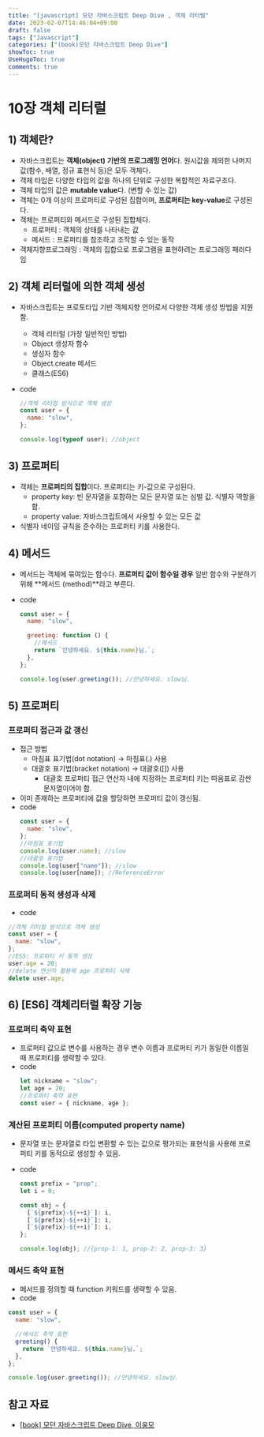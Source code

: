 ```yaml
---
title: "[javascript] 모던 자바스크립트 Deep Dive , 객체 리터럴"
date: 2023-02-07T14:46:04+09:00
draft: false
tags: ["Javascript"]
categories: ["(book)모던 자바스크립트 Deep Dive"]
showToc: true
UseHugoToc: true
comments: true
---
```


# 10장 객체 리터럴

## 1) 객체란?

- 자바스크립트는 **객체(object) 기반의 프로그래밍 언어**다. 원시값을 제외한 나머지 값(함수, 배열, 정규 표현식 등)은 모두 객체다.
- 객체 타입은 다양한 타입의 값을 하나의 단위로 구성한 복합적인 자료구조다.
- 객체 타입의 값은 **mutable value**다. (변할 수 있는 값)
- 객체는 0개 이상의 프로퍼티로 구성된 집합이며, **프로퍼티는 key-value**로 구성된다.
- 객체는 프로퍼티와 메서드로 구성된 집합체다.
  - 프로퍼티 : 객체의 상태를 나타내는 값
  - 메서드 : 프로퍼티를 참조하고 조작할 수 있는 동작
- 객체지향프로그래밍 : 객체의 집합으로 프로그램을 표현하려는 프로그래밍 패러다임

## 2) 객체 리터럴에 의한 객체 생성

- 자바스크립트는 프로토타입 기반 객체지향 언어로서 다양한 객체 생성 방법을 지원함.
  - 객체 리터럴 (가장 일반적인 방법)
  - Object 생성자 함수
  - 생성자 함수
  - Object.create 메서드
  - 클래스(ES6)
- code

  ```jsx
  //객체 리터럴 방식으로 객체 생성
  const user = {
    name: "slow",
  };

  console.log(typeof user); //object
  ```

## 3) 프로퍼티

- 객체는 **프로퍼티의 집합**이다. 프로퍼티는 키-값으로 구성된다.
  - property key: 빈 문자열을 포함하는 모든 문자열 또는 심벌 값. 식별자 역할을 함.
  - property value: 자바스크립트에서 사용할 수 있는 모든 값
- 식별자 네이밍 규칙을 준수하는 프로퍼티 키를 사용한다.

## 4) 메서드

- 메서드는 객체에 묶여있는 함수다. **프로퍼티 값이 함수일 경우** 일반 함수와 구분하기 위해 **메서드 (method)**라고 부른다.
- code

  ```jsx
  const user = {
    name: "slow",

    greeting: function () {
      //메서드
      return `안녕하세요. ${this.name}님.`;
    },
  };

  console.log(user.greeting()); //안녕하세요. slow님.
  ```

## 5) 프로퍼티

### 프로퍼티 접근과 값 갱신

- 접근 방법
  - 마침표 표기법(dot notation) → 마침표(.) 사용
  - 대괄호 표기법(bracket notation) → 대괄호([]) 사용
    - 대괄호 프로퍼티 접근 연산자 내에 지정하는 프로퍼티 키는 따옴표로 감싼 문자열이어야 함.
- 이미 존재하는 프로퍼티에 값을 할당하면 프로퍼티 값이 갱신됨.
- code
  ```jsx
  const user = {
    name: "slow",
  };
  //마침표 표기법
  console.log(user.name); //slow
  //대괄호 표기법
  console.log(user["name"]); //slow
  console.log(user[name]); //ReferenceError
  ```

### 프로퍼티 동적 생성과 삭제

- code

```jsx
//객체 리터럴 방식으로 객체 생성
const user = {
  name: "slow",
};
//ES5: 프로퍼티 키 동적 생성
user.age = 20;
//delete 연산자 활용해 age 프로퍼티 삭제
delete user.age;
```

## 6) [ES6] 객체리터럴 확장 기능

### 프로퍼티 축약 표현

- 프로퍼티 값으로 변수를 사용하는 경우 변수 이름과 프로퍼티 키가 동일한 이름일 때 프로퍼티를 생략할 수 있다.
- code
  ```jsx
  let nickname = "slow";
  let age = 20;
  //프로퍼티 축약 표현
  const user = { nickname, age };
  ```

### 계산된 프로퍼티 이름(computed property name)

- 문자열 또는 문자열로 타입 변환할 수 있는 값으로 평가되는 표현식을 사용해 프로퍼티 키를 동적으로 생성할 수 있음.
- code

  ```jsx
  const prefix = "prop";
  let i = 0;

  const obj = {
    [`${prefix}-${++i}`]: i,
    [`${prefix}-${++i}`]: i,
    [`${prefix}-${++i}`]: i,
  };

  console.log(obj); //{prop-1: 1, prop-2: 2, prop-3: 3}
  ```

### 메서드 축약 표현

- 메서드를 정의할 때 function 키워드를 생략할 수 있음.
- code

```jsx
const user = {
  name: "slow",

  //메서드 축약 표현
  greeting() {
    return `안녕하세요. ${this.name}님.`;
  },
};

console.log(user.greeting()); //안녕하세요. slow님.
```

## 참고 자료

- [[book] 모던 자바스크립트 Deep Dive, 이웅모](https://product.kyobobook.co.kr/detail/S000001766445)
